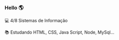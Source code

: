 ### Hello :earth_americas: <br>


:computer: 4/8 Sistemas de Informação <br>

:books: Estudando HTML, CSS, Java Script, Node, MySql... <br>


<!--
**DevPauloDias/DevPauloDias** is a ✨ _special_ ✨ repository because its `README.md` (this file) appears on your GitHub profile.

Here are some ideas to get you started:

- 🔭 I’m currently working on ...
- 🌱 I’m currently learning ...
- 👯 I’m looking to collaborate on ...
- 🤔 I’m looking for help with ...
- 💬 Ask me about ...
- 📫 How to reach me: ...
- 😄 Pronouns: ...
- ⚡ Fun fact: ...
-->
